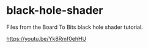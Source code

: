 # black-hole-shader
Files from the Board To Bits black hole shader tutorial.

https://youtu.be/Yk8Rmf0ehHU
